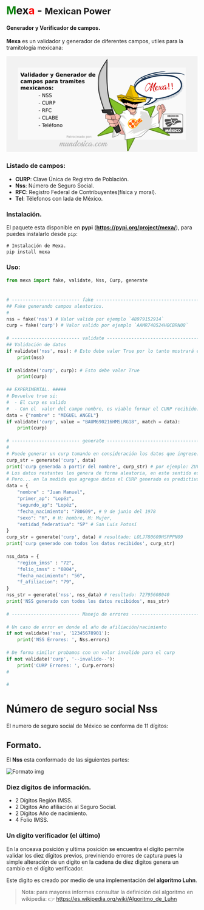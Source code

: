 <h1>
<span style="color:green">M</span>ex<span style="color:red">a</span> -
<small>Mexican Power</small>
</h1>


#### Generador y Verificador de campos.

__Mexa__ es un validador y generador de diferentes campos, utiles para la tramitología mexicana:

![Mexa Banner](/doc_src/_static/mexa_banner.png)

### Listado de campos:

 - **CURP**: Clave Única de Registro de Población.
 - **Nss**: Número de Seguro Social.
 - **RFC**: Registro Federal de Contribuyentes(física y moral).
 - **Tel**: Télefonos con lada de México.

### Instalación.


El paquete esta disponible en **pypi** (__<https://pypi.org/project/mexa/>__), para puedes instalarlo desde `pip`:

```
# Instalación de Mexa.
pip install mexa
```


### Uso:



```python
from mexa import fake, validate, Nss, Curp, generate


# ------------------------- fake --------------------------------------------
## Fake generando campos aleatorios.
#
nss = fake('nss') # Valor valido por ejemplo `48979152914`
curp = fake('curp') # Valor valido por ejemplo `AAMR740524HOCBRN08`

# ------------------------- validate ------------------------------------------
## Validación de datos
if validate('nss', nss): # Esto debe valer True por lo tanto mostrará el nss generado
    print(nss)

if validate('curp', curp): # Esto debe valer True
    print(curp)

## EXPERIMENTAL. #####
# Devuelve true si:
#  - El curp es valido
#  - Con el  valor del campo nombre, es viable formar el CURP recibido.
data = {"nombre" : "MIGUEL ANGEL"}
if validate('curp', value = "BAUM690216HMSLRG18", match = data):
    print(curp)

# ------------------------- generate ------------------------------------------
#
# Puede generar un curp tomando en consideración los datos que ingrese.
curp_str = generate('curp', data)
print('curp generada a partir del nombre', curp_str) # por ejemplo: ZUVM471127HOCTJG03
# Los datos restantes los genera de forma aleatoria, en este sentido es parecida a fake.
# Pero... en la medida que agregue datos el CURP generado es predictivo, ejemplo:
data = {
    "nombre" : "Juan Manuel",
    "primer_ap": "Lopéz",
    "segundo_ap": "Lopéz",
    "fecha_nacimiento": "780609", # 9 de junio del 1978
    "sexo": "H", # H: hombre, M: Mujer,
    "entidad_federativa": "SP" # San Luis Potosí
}
curp_str = generate('curp', data) # resultado: LOLJ780609HSPPPN09
print('curp generado con todos los datos recibidos', curp_str)

nss_data = {
    "region_imss" : "72",
    "folio_imss" : "0804",
    "fecha_nacimiento": "56",
    "f_afiliacion": "79",
}
nss_str = generate('nss', nss_data) # resultado: 72795608040
print('NSS generado con todos los datos recibidos', nss_str)

# ------------------------- Manejo de errores ---------------------------------

# Un caso de error en donde el año de afiliación/nacimiento
if not validate('nss', '12345678901'):
    print('NSS Errores: ', Nss.errors)

# De forma similar probamos con un valor invalido para el curp
if not validate('curp', '--invalido--'):
    print('CURP Errores: ', Curp.errors)
#

#
```


# Número de seguro social Nss

El numero de seguro social de México se conforma de 11 dígitos:

## Formato.

El **Nss** esta conformado de las siguientes partes:


![Formato img](https://raw.githubusercontent.com/gist/fitorec/82a3e27fae3bab709a07c19c71c3a8d4/raw/0e545684368cbe536e001e3d7e8a1fe015036748/nss_checksum.svg)

### Diez digitos de información.

 - 2 Dígitos Región IMSS.
 - 2 Dígitos Año afiliación al Seguro Social.
 - 2 Dígitos Año de nacimiento.
 - 4 Folio IMSS.

### Un digito verificador (el último)

En la onceava posición y ultima posición se encuentra el dígito permite validar los diez dígitos previos, previniendo errores de captura pues la simple alteración de un digito en la cadena de diez digitos genera un cambio en el dígito verificador.

Este digito es creado por medio de una implementación del **algoritmo Luhn**.


> Nota: para mayores informes consultar la definición del algoritmo en wikipedia:
> :point_right:  <https://es.wikipedia.org/wiki/Algoritmo_de_Luhn>

